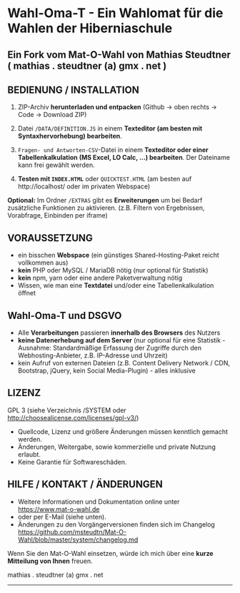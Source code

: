 
# Wahl-Oma-T - Ein Wahlomat für die Wahlen der Hiberniaschule

## Ein Fork vom Mat-O-Wahl von Mathias Steudtner ( mathias . steudtner (a) gmx . net )

## BEDIENUNG / INSTALLATION

1. ZIP-Archiv **herunterladen und entpacken**
   (Github -> oben rechts -> Code -> Download ZIP)

2. Datei `/DATA/DEFINITION.JS` in einem **Texteditor (am besten mit Syntaxhervorhebung) bearbeiten**.   

3. `Fragen- und Antworten-CSV`-Datei in einem **Texteditor oder einer Tabellenkalkulation (MS Excel, LO Calc, ...) bearbeiten**. Der Dateiname kann frei gewählt werden.

4. **Testen mit `INDEX.HTML`** oder `QUICKTEST.HTML` 
   (am besten auf http://localhost/ oder im privaten Webspace) 

**Optional:** Im Ordner `/EXTRAS` gibt es **Erweiterungen** um bei Bedarf zusätzliche Funktionen zu aktivieren. (z.B. Filtern von Ergebnissen, Vorabfrage, Einbinden per iframe)

## VORAUSSETZUNG

- ein bisschen **Webspace** (ein günstiges Shared-Hosting-Paket reicht vollkommen aus)
- **kein** PHP oder MySQL / MariaDB nötig (nur optional für Statistik)
- **kein** npm, yarn oder eine andere Paketverwaltung nötig
- Wissen, wie man eine **Textdatei** und/oder eine Tabellenkalkulation öffnet

## Wahl-Oma-T und DSGVO

- Alle **Verarbeitungen** passieren **innerhalb des Browsers** des Nutzers
- **keine Datenerhebung auf dem Server** (nur optional für eine Statistik - Ausnahme: Standardmäßige Erfassung der Zugriffe durch den Webhosting-Anbieter, z.B. IP-Adresse und Uhrzeit)
- kein Aufruf von externen Dateien (z.B. Content Delivery Network / CDN, Bootstrap, jQuery, kein Social Media-Plugin) - alles inklusive 

## LIZENZ

GPL 3 (siehe Verzeichnis /SYSTEM oder http://choosealicense.com/licenses/gpl-v3/)
- Quellcode, Lizenz und größere Änderungen müssen kenntlich gemacht werden.
- Änderungen, Weitergabe, sowie kommerzielle und private Nutzung erlaubt.
- Keine Garantie für Softwareschäden. 

## HILFE / KONTAKT / ÄNDERUNGEN

- Weitere Informationen und Dokumentation online unter https://www.mat-o-wahl.de
- oder per E-Mail (siehe unten).
- Änderungen zu den Vorgängerversionen finden sich im Changelog https://github.com/msteudtn/Mat-O-Wahl/blob/master/system/changelog.md

Wenn Sie den Mat-O-Wahl einsetzen, würde ich mich über eine **kurze Mitteilung von Ihnen** freuen.

mathias . steudtner (a) gmx . net

---
